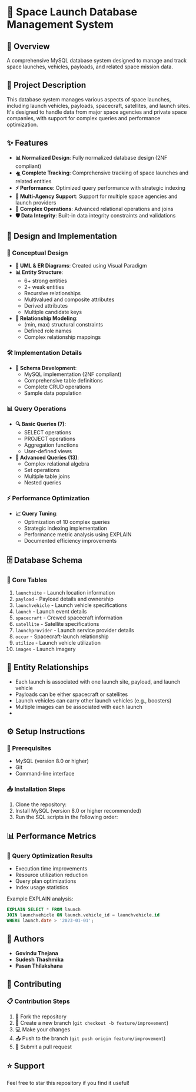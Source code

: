 # 🚀 Space Launch Database Management System

## 📝 Overview
A comprehensive MySQL database system designed to manage and track space launches, vehicles, payloads, and related space mission data.

## 💫 Project Description
This database system manages various aspects of space launches, including launch vehicles, payloads, spacecraft, satellites, and launch sites. It's designed to handle data from major space agencies and private space companies, with support for complex queries and performance optimization.

## ✨ Features
- **📊 Normalized Design**: Fully normalized database design (2NF compliant)
- **🛸 Complete Tracking**: Comprehensive tracking of space launches and related entities
- **⚡ Performance**: Optimized query performance with strategic indexing
- **🏢 Multi-Agency Support**: Support for multiple space agencies and launch providers
- **🔄 Complex Operations**: Advanced relational operations and joins
- **🛡️ Data Integrity**: Built-in data integrity constraints and validations

## 🎨 Design and Implementation

### 📐 Conceptual Design
- **🔄 UML & ER Diagrams**: Created using Visual Paradigm
- **📊 Entity Structure**:
  - 6+ strong entities
  - 2+ weak entities
  - Recursive relationships
  - Multivalued and composite attributes
  - Derived attributes
  - Multiple candidate keys
- **🔗 Relationship Modeling**:
  - (min, max) structural constraints
  - Defined role names
  - Complex relationship mappings

### 🛠️ Implementation Details
- **📝 Schema Development**:
  - MySQL implementation (2NF compliant)
  - Comprehensive table definitions
  - Complete CRUD operations
  - Sample data population

### 📊 Query Operations
- **🔍 Basic Queries (7)**:
  - SELECT operations
  - PROJECT operations
  - Aggregation functions
  - User-defined views
- **🎯 Advanced Queries (13)**:
  - Complex relational algebra
  - Set operations
  - Multiple table joins
  - Nested queries

### ⚡ Performance Optimization
- **📈 Query Tuning**:
  - Optimization of 10 complex queries
  - Strategic indexing implementation
  - Performance metric analysis using EXPLAIN
  - Documented efficiency improvements

## 🗄️ Database Schema

### 📌 Core Tables

1. `launchsite` - Launch location information
2. `payload` - Payload details and ownership
3. `launchvehicle` - Launch vehicle specifications 
4. `launch` - Launch event details
5. `spacecraft` - Crewed spacecraft information
6. `satellite` - Satellite specifications
7. `launchprovider` - Launch service provider details
8. `occur` - Spacecraft-launch relationship
9. `utilize` - Launch vehicle utilization
10. `images` - Launch imagery

## 🔗 Entity Relationships
- Each launch is associated with one launch site, payload, and launch vehicle
- Payloads can be either spacecraft or satellites
- Launch vehicles can carry other launch vehicles (e.g., boosters)
- Multiple images can be associated with each launch
- 
## ⚙️ Setup Instructions

### 🔧 Prerequisites
- MySQL (version 8.0 or higher)
- Git
- Command-line interface

### 📥 Installation Steps
1. Clone the repository:
2. Install MySQL (version 8.0 or higher recommended)
3. Run the SQL scripts in the following order:

## 📊 Performance Metrics

### 🎯 Query Optimization Results
- Execution time improvements
- Resource utilization reduction
- Query plan optimizations
- Index usage statistics

Example EXPLAIN analysis:
```sql
EXPLAIN SELECT * FROM launch 
JOIN launchvehicle ON launch.vehicle_id = launchvehicle.id 
WHERE launch.date > '2023-01-01';
```

## 👥 Authors
- **Govindu Thejana** 
- **Sudesh Thashmika** 
- **Pasan Thilakshana** 
## 🤝 Contributing

### 📋 Contribution Steps
1. 🍴 Fork the repository
2. 🌿 Create a new branch (`git checkout -b feature/improvement`)
3. 💻 Make your changes
4. 📤 Push to the branch (`git push origin feature/improvement`)
5. 🔄 Submit a pull request

## ⭐ Support
Feel free to star this repository if you find it useful!
